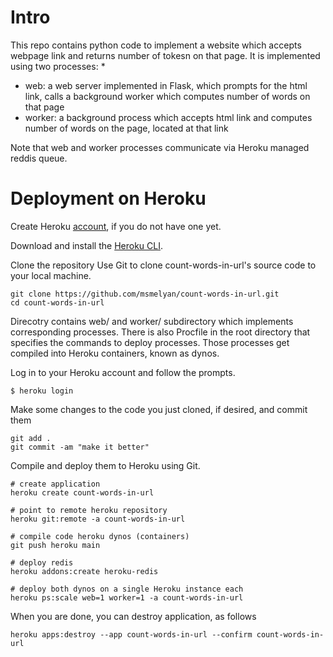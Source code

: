 # Intro

This repo contains python code to implement a website which accepts webpage link and returns number of tokesn on that page. It is implemented using two processes:
* 
* web: a web server implemented in Flask, which prompts for the html link, calls a background worker which computes number of words on that page
* worker: a background process which accepts html link and computes number of words on the page, located at that link

Note that web and worker processes communicate via Heroku managed reddis queue.



# Deployment on Heroku

Create Heroku [account](https://signup.heroku.com/), if you do not have one yet.

Download and install the [Heroku CLI](https://devcenter.heroku.com/articles/heroku-command-line).



Clone the repository
Use Git to clone count-words-in-url's source code to your local machine.
```
git clone https://github.com/msmelyan/count-words-in-url.git
cd count-words-in-url
```

Direcotry contains web/ and worker/ subdirectory which implements corresponding processes. There is also Procfile in the root directory that specifies the commands to deploy processes. Those processes get compiled into Heroku containers, known as dynos.

Log in to your Heroku account and follow the prompts.
```
$ heroku login
```

Make some changes to the code you just cloned, if desired, and commit them
```
git add .
git commit -am "make it better"
```

Compile and deploy them to Heroku using Git.
```
# create application
heroku create count-words-in-url

# point to remote heroku repository
heroku git:remote -a count-words-in-url

# compile code heroku dynos (containers)
git push heroku main

# deploy redis
heroku addons:create heroku-redis

# deploy both dynos on a single Heroku instance each
heroku ps:scale web=1 worker=1 -a count-words-in-url 
```

When you are done, you can destroy application, as follows
```
heroku apps:destroy --app count-words-in-url --confirm count-words-in-url
```

